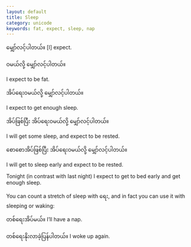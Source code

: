 ```yaml
---
layout: default
title: Sleep
category: unicode
keywords: fat, expect, sleep, nap
---
```


<p><span class='mm3'>မျှော်လင့်ပါတယ်။</span>  [I] expect.</p>
<p class="hide-trigger"><span class='mm3'>ဝမယ်လို့ မျှော်လင့်ပါတယ်။</span></p>
<p class='hide-this'>I expect to be fat.</p>

<p class="hide-trigger"><span class='mm3'>အိပ်ရေးဝမယ်လို့ မျှော်လင့်ပါတယ်။</span></p>
<p class='hide-this'>I expect to get enough sleep.</p>

<p class="hide-trigger"><span class='mm3'>အိပ်ဖြစ်ပြီး အိပ်ရေးဝမယ်လို့ မျှော်လင့်ပါတယ်။</span></p>
<p class='hide-this'>I will get some sleep, and expect to be rested.</p>

<p class="hide-trigger"><span class='mm3'>စောစောအိပ်ဖြစ်ပြီး အိပ်ရေးဝမယ်လို့ မျှော်လင့်ပါတယ်။</span></p>
<p class='hide-this'>I will get to sleep early and expect to be rested.</p>

<p>Tonight (in contrast with last night) I expect to get to bed early and get enough sleep.</p>
<p>You can count a stretch of sleep with <span class='mm3'>ရေး</span>, and in fact you can use it with sleeping or waking:</p>
<p><span class='mm3'>တစ်ရေးအိပ်မယ်။</span>          I’ll have a nap.</p>
<p><span class='mm3'>တစ်ရေးနိုးလာခဲ့ပြန်ပါတယ်။</span>    I woke up again.</p>
